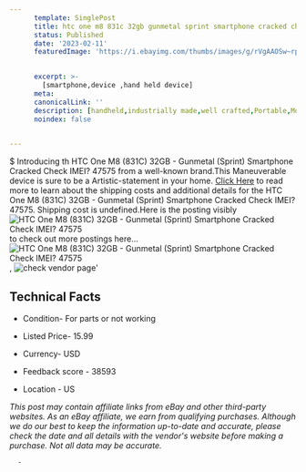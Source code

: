 ```yaml
---
      template: SinglePost
      title: htc one m8 831c 32gb gunmetal sprint smartphone cracked check imei 47575
      status: Published
      date: '2023-02-11'
      featuredImage: 'https://i.ebayimg.com/thumbs/images/g/rVgAAOSw~rpfs~Hx/s-l225.jpg'
       

      excerpt: >-
        [smartphone,device ,hand held device]
      meta:
      canonicalLink: ''
      description: [handheld,industrially made,well crafted,Portable,Mobile,Compact,Convenient,Lightweight,Maneuverable,Man-portable,Miniature,Carriable,Hand-held,Light,Holdable,Transportable,Mobile device,Pocket-sized,On-the-go,Wireless,Cordless,Compact size,Convenient size, smartphone,device ,hand held device]
      noindex: false
      

---
```

$
      Introducing th HTC One M8 (831C) 32GB - Gunmetal (Sprint) Smartphone Cracked Check IMEI? 47575 from a well-known brand.This Maneuverable device  is sure to be a Artistic-statement in your home. [Click Here](https://www.ebay.com/itm/144372968426?hash=item219d4cabea%3Ag%3ArVgAAOSw%7Erpfs%7EHx&mkevt=1&mkcid=1&mkrid=711-53200-19255-0&campid=%253CePNCampaignId%253E&customid=%253CreferenceId%253E&toolid=10049) to read more to learn about the shipping costs and additional details for the HTC One M8 (831C) 32GB - Gunmetal (Sprint) Smartphone Cracked Check IMEI? 47575. Shipping cost is undefined.Here is the posting visibly ![HTC One M8 (831C) 32GB - Gunmetal (Sprint) Smartphone Cracked Check IMEI? 47575](https://i.ebayimg.com/thumbs/images/g/rVgAAOSw~rpfs~Hx/s-l225.jpg) to check out more postings here... ![HTC One M8 (831C) 32GB - Gunmetal (Sprint) Smartphone Cracked Check IMEI? 47575](https://i.ebayimg.com/images/g/rVgAAOSw~rpfs~Hx/s-l1600.jpg), ![check vendor page](https://origin-galleryplus.ebayimg.com/ws/web/144372968426_2_0_1/225x225.jpg,https://origin-galleryplus.ebayimg.com/ws/web/144372968426_3_0_1/225x225.jpg,https://origin-galleryplus.ebayimg.com/ws/web/144372968426_4_0_1/225x225.jpg,https://origin-galleryplus.ebayimg.com/ws/web/144372968426_5_0_1/225x225.jpg,https://origin-galleryplus.ebayimg.com/ws/web/144372968426_6_0_1/225x225.jpg,https://origin-galleryplus.ebayimg.com/ws/web/144372968426_7_0_1/225x225.jpg)'

      

 ## Technical Facts 



     
      

 - Condition- For parts or not working 


      

 - Listed Price- 15.99 


      

 - Currency- USD 


      

 - Feedback score - 38593 


      

 - Location - US 


      
      

 *_This post may contain affiliate links from eBay and other third-party websites. As an eBay affiliate, we earn from qualifying purchases. Although we do our best to keep the information up-to-date and accurate, please check the date and all details with the vendor's website before making a purchase. Not all data may be accurate._*




      -
